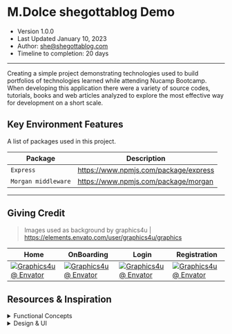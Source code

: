 # M.Dolce shegottablog Demo
- Version 1.0.0
- Last Updated January 10, 2023
- Author: she@shegottablog.com
- Timeline to completion: 20 days
---
Creating a simple project demonstrating technologies used to build portfolios of technologies learned while attending Nucamp Bootcamp.
When developing this application there were a variety of source codes, tutorials, books and web articles analyzed to explore the most effective way for development on a short scale.

## Key Environment Features
A list of packages used in this project.


| Package                            | Description                                                            |
|------------------------------------|------------------------------------------------------------------------|
| `Express`                          | https://www.npmjs.com/package/express                                  |
| `Morgan middleware`                | https://www.npmjs.com/package/morgan                                   |


---
## Giving Credit

> Images used as background by graphics4u | https://elements.envato.com/user/graphics4u/graphics

| Home | OnBoarding | Login | Registration |
| --- | --- | --- | --- |
| [![Graphics4u @ Envator](https://elements-preview-images-0.imgix.net/465e8bec-74a2-4328-b83e-8dce481deeb7?auto=compress%2Cformat&fit=max&w=2740&s=48c4413cd7796d42a682bc7caa921a51)](https://elements.envato.com/user/graphics4u/graphics) | [![Graphics4u @ Envator](https://elements-preview-images-0.imgix.net/fbe9ab95-7611-4429-85e8-4c92ecee6469?auto=compress%2Cformat&fit=max&w=2740&s=ab4f304de54f29aa6199ac458d338b36)](https://elements.envato.com/user/graphics4u/graphics) |[![Graphics4u @ Envator](https://elements-preview-images-0.imgix.net/394c4f47-f00c-4543-a511-084dc4738883?auto=compress%2Cformat&fit=max&w=2740&s=770b94d507d26bc9746c0bd82f3ddff3)](https://elements.envato.com/user/graphics4u/graphics) | [![Graphics4u @ Envator](https://elements-preview-images-0.imgix.net/d54e1cf2-69e7-47dd-8f7f-4cf55f479535?auto=compress%2Cformat&fit=max&w=2740&s=665f47b9bd44e8b59fbec86e22da4161)](https://elements.envato.com/user/graphics4u/graphics) |


## Resources & Inspiration

<details>
 <summary>Functional Concepts</summary>


> React Navigation | https://reactnavigation.org/docs/getting-started/

> Gatsby plugin for react-native-web | https://www.gatsbyjs.com/plugins/gatsby-plugin-react-native-web/#gatsby-plugin-for-react-native-web

> Const vs Function | https://dev.to/ugglr/react-functional-components-const-vs-function-2kj9
</details>

<details>
 <summary>Design & UI</summary>


> Material Design Icons | https://materialdesignicons.com/

> Adobe Express to create SVG | https://www.adobe.com/express/
</details>